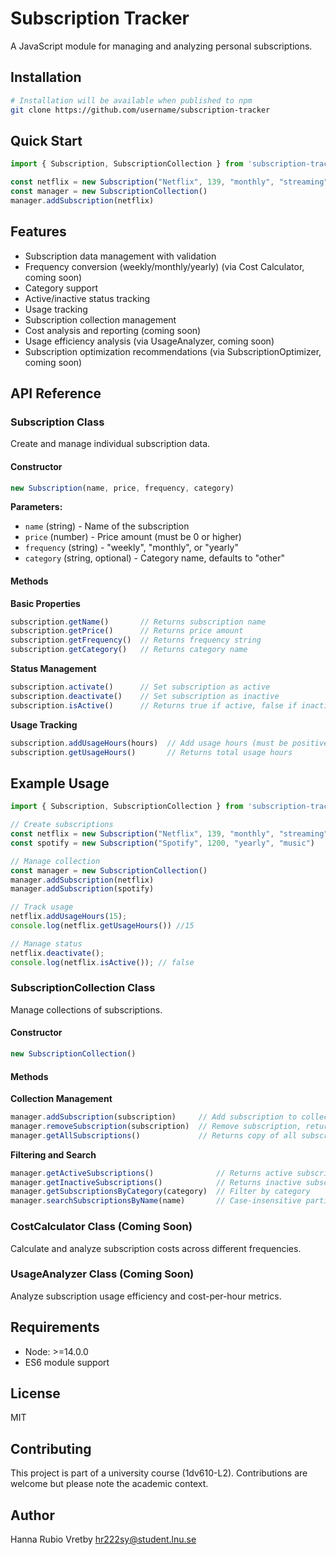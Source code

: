 # Subscription Tracker

A JavaScript module for managing and analyzing personal subscriptions.

## Installation

```bash
# Installation will be available when published to npm
git clone https://github.com/username/subscription-tracker
```

## Quick Start

```javascript
import { Subscription, SubscriptionCollection } from 'subscription-tracker'

const netflix = new Subscription("Netflix", 139, "monthly", "streaming")
const manager = new SubscriptionCollection()
manager.addSubscription(netflix)
```

## Features

- Subscription data management with validation
- Frequency conversion (weekly/monthly/yearly) (via Cost Calculator, coming soon)
- Category support
- Active/inactive status tracking
- Usage tracking
- Subscription collection management
- Cost analysis and reporting (coming soon)
- Usage efficiency analysis (via UsageAnalyzer, coming soon)
- Subscription optimization recommendations (via SubscriptionOptimizer, coming soon)

## API Reference

### Subscription Class

Create and manage individual subscription data.

#### Constructor

```javascript
new Subscription(name, price, frequency, category)
```

**Parameters:**
- `name` (string) - Name of the subscription
- `price` (number) - Price amount (must be 0 or higher)
- `frequency` (string) - "weekly", "monthly", or "yearly"
- `category` (string, optional) - Category name, defaults to "other"

#### Methods

**Basic Properties**
```javascript
subscription.getName()       // Returns subscription name
subscription.getPrice()      // Returns price amount
subscription.getFrequency()  // Returns frequency string
subscription.getCategory()   // Returns category name
```

**Status Management**
```javascript
subscription.activate()      // Set subscription as active
subscription.deactivate()    // Set subscription as inactive
subscription.isActive()      // Returns true if active, false if inactive
```

**Usage Tracking**
```javascript
subscription.addUsageHours(hours)  // Add usage hours (must be positive)
subscription.getUsageHours()       // Returns total usage hours
```

## Example Usage

```javascript
import { Subscription, SubscriptionCollection } from 'subscription-tracker'

// Create subscriptions
const netflix = new Subscription("Netflix", 139, "monthly", "streaming")
const spotify = new Subscription("Spotify", 1200, "yearly", "music")

// Manage collection
const manager = new SubscriptionCollection()
manager.addSubscription(netflix)
manager.addSubscription(spotify)

// Track usage
netflix.addUsageHours(15);
console.log(netflix.getUsageHours()) //15

// Manage status
netflix.deactivate();
console.log(netflix.isActive()); // false
```

### SubscriptionCollection Class

Manage collections of subscriptions.

#### Constructor

```javascript
new SubscriptionCollection()
```

#### Methods

**Collection Management**
```javascript
manager.addSubscription(subscription)     // Add subscription to collection
manager.removeSubscription(subscription)  // Remove subscription, returns true/false, Requires exact object reference
manager.getAllSubscriptions()             // Returns copy of all subscriptions
```

**Filtering and Search**
```javascript
manager.getActiveSubscriptions()              // Returns active subscriptions
manager.getInactiveSubscriptions()            // Returns inactive subscriptions
manager.getSubscriptionsByCategory(category)  // Filter by category
manager.searchSubscriptionsByName(name)       // Case-insensitive partial name search
```

### CostCalculator Class (Coming Soon)

Calculate and analyze subscription costs across different frequencies.

### UsageAnalyzer Class (Coming Soon)

Analyze subscription usage efficiency and cost-per-hour metrics.


## Requirements

- Node: >=14.0.0
- ES6 module support

## License

MIT

## Contributing

This project is part of a university course (1dv610-L2). Contributions are welcome but please note the academic context.

## Author

Hanna Rubio Vretby <hr222sy@student.lnu.se>